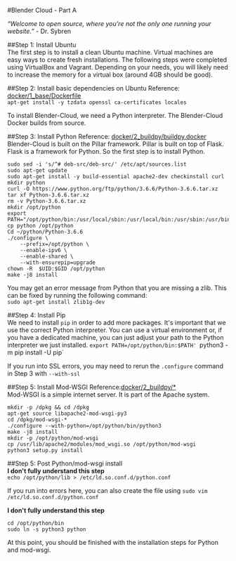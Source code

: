 #Blender Cloud - Part A

*“Welcome to open source, where you’re not the only one running your website.”* - Dr. Sybren    

##Step 1: Install Ubuntu    
The first step is to install a clean Ubuntu machine. Virtual machines are easy ways to create fresh installations. The following steps were completed using VirtualBox and Vagrant. Depending on your needs, you will likely need to increase the memory for a virtual box (around 4GB should be good). 

##Step 2: Install basic dependencies on Ubuntu 
Reference: [docker/1_base/Dockerfile](https://developer.blender.org/diffusion/BC/browse/master/docker/1_base/Dockerfile)    
`apt-get install -y tzdata openssl ca-certificates locales`    

To install Blender-Cloud, we need a Python interpreter. The Blender-Cloud Docker builds from source.    

##Step 3: Install Python 
Reference: [docker/2_buildpy/buildpy.docker](https://developer.blender.org/diffusion/BC/browse/master/docker/2_buildpy/buildpy.docker)    
Blender-Cloud is built on the Pillar framework. Pillar is built on top of Flask. Flask is a framework for Python. So the first step is to install Python.

```
sudo sed -i 's/^# deb-src/deb-src/' /etc/apt/sources.list
sudo apt-get update
sudo apt-get install -y build-essential apache2-dev checkinstall curl
mkdir python
curl -O https://www.python.org/ftp/python/3.6.6/Python-3.6.6.tar.xz
tar xf Python-3.6.6.tar.xz
rm -v Python-3.6.6.tar.xz
mkdir /opt/python
export PATH="/opt/python/bin:/usr/local/sbin:/usr/local/bin:/usr/sbin:/usr/bin:/sbin:/bin"
cp python /opt/python
Cd ~/python/Python-3.6.6
./configure \
    --prefix=/opt/python \
    --enable-ipv6 \
    --enable-shared \
    --with-ensurepip=upgrade
chown -R  $UID:$GID /opt/python
make -j8 install
```

You may get an error message from Python that you are missing a zlib. This can be fixed by running the following command:    
`sudo apt-get install zlib1g-dev`    

##Step 4: Install Pip    
We need to install `pip` in order to add more packages. It's important that we use the correct Python interpreter. You can use a virtual environment or, if you have a dedicated machine, you can just adjust your path to the Python interpreter we just installed.
`export PATH=/opt/python/bin:$PATH'
`python3 -m pip install -U pip`    

If you run into SSL errors, you may need to rerun the `.configure` command in Step 3 with `--with-ssl`    

##Step 5: Install Mod-WSGI 
Reference:[docker/2_buildpy/*](https://developer.blender.org/diffusion/BC/browse/master/docker/2_buildpy/)    
Mod-WSGI is a simple internet server. It is part of the Apache system.    

```
mkdir -p /dpkg && cd /dpkg
apt-get source libapache2-mod-wsgi-py3
cd /dpkg/mod-wsgi-*
./configure --with-python=/opt/python/bin/python3
make -j8 install
mkdir -p /opt/python/mod-wsgi
cp /usr/lib/apache2/modules/mod_wsgi.so /opt/python/mod-wsgi
python3 setup.py install
```

##Step 5: Post Python/mod-wsgi install    
**I don't fully understand this step**    
`echo /opt/python/lib > /etc/ld.so.conf.d/python.conf`    

If you run into errors here, you can also create the file using `sudo vim /etc/ld.so.conf.d/python.conf`    

**I don't fully understand this step**    
```
cd /opt/python/bin
sudo ln -s python3 python
```

At this point, you should be finished with the installation steps for Python and mod-wsgi.     

